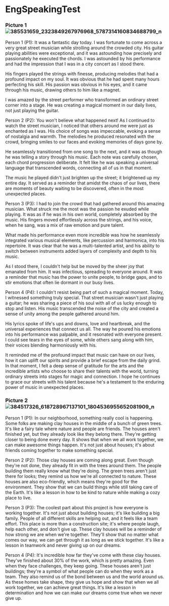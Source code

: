 # EngSpeakingTest

### Picture 1 ![385531659_2323849267976968_5787314160834688799_n](https://github.com/ZerotoHeroDaimaiKub/EngSpeakingTest/assets/54489997/42a80198-4be4-404f-9118-54eb26c047df)

Person 1 (P1): It was a fantastic day today. I was fortunate to come across a very great street musician while strolling around the crowded city. His guitar playing abilities were exceptional, and it was astounding how precisely and passionately he executed the chords. I was astounded by his performance and had the impression that I was in a city concert as I stood there.

His fingers played the strings with finesse, producing melodies that had a profound impact on my soul. It was obvious that he had spent many hours perfecting his skill. His passion was obvious in his eyes, and it came through his music, drawing others to him like a magnet.

I was amazed by the street performer who transformed an ordinary street corner into a stage. He was creating a magical moment in our daily lives, not just playing the guitar.

Person 2 (P2): You won't believe what happened next! As I continued to watch the street musician, I noticed that others around me were just as enchanted as I was. His choice of songs was impeccable, evoking a sense of nostalgia and warmth. The melodies he produced resonated with the crowd, bringing smiles to our faces and evoking memories of days gone by.

He seamlessly transitioned from one song to the next, and it was as though he was telling a story through his music. Each note was carefully chosen, each chord progression deliberate. It felt like he was speaking a universal language that transcended words, connecting all of us in that moment.

The music he played didn't just brighten up the street; it brightened up my entire day. It served as a reminder that amidst the chaos of our lives, there are moments of beauty waiting to be discovered, often in the most unexpected places.

Person 3 (P3): I had to join the crowd that had gathered around this amazing musician. What struck me the most was the passion he exuded while playing. It was as if he was in his own world, completely absorbed by the music. His fingers moved effortlessly across the strings, and his voice, when he sang, was a mix of raw emotion and pure talent.

What made his performance even more incredible was how he seamlessly integrated various musical elements, like percussion and harmonica, into his repertoire. It was clear that he was a multi-talented artist, and his ability to switch between instruments added layers of complexity and depth to his music.

As I stood there, I couldn't help but be moved by the sheer joy that emanated from him. It was infectious, spreading to everyone around. It was a reminder that music has the power to unite people, to bridge gaps, and to stir emotions that often lie dormant in our busy lives.

Person 4 (P4): I couldn't resist being part of such a magical moment. Today, I witnessed something truly special. That street musician wasn't just playing a guitar; he was sharing a piece of his soul with all of us lucky enough to stop and listen. His music transcended the noise of the city and created a sense of unity among the people gathered around him.

His lyrics spoke of life's ups and downs, love and heartbreak, and the universal experiences that connect us all. The way he poured his emotions into his performance was palpable, and it resonated with everyone present. I could see tears in the eyes of some, while others sang along with him, their voices blending harmoniously with his.

It reminded me of the profound impact that music can have on our lives, how it can uplift our spirits and provide a brief escape from the daily grind. In that moment, I felt a deep sense of gratitude for the arts and the incredible artists who choose to share their talents with the world, turning ordinary streets into stages for magic and connection. I hope he continues to grace our streets with his talent because he's a testament to the enduring power of music in unexpected places.

### Picture 2 ![384517326_618728967137101_1804536955652081909_n](https://github.com/ZerotoHeroDaimaiKub/EngSpeakingTest/assets/54489997/b7acf445-2a0c-4f51-9e7c-75b9193ecba7)

Person 1 (P1): In our neighborhood, something really cool is happening. Some folks are making clay houses in the middle of a bunch of green trees. It's like a fairy tale where nature and people are friends. The houses aren't finished yet, but they already look like they belong there. They're getting closer to being done every day. It shows that when we all work together, we can make awesome things happen. It's not just about houses; it's about friends coming together to make something special.

Person 2 (P2): Those clay houses are coming along great. Even though they're not done, they already fit in with the trees around them. The people building them really know what they're doing. The green trees aren't just there for looks; they remind us how we're all connected to nature. These houses are also eco-friendly, which means they're good for the environment. They show that we can build things while still taking care of the Earth. It's like a lesson in how to be kind to nature while making a cozy place to live.

Person 3 (P3): The coolest part about this project is how everyone is working together. It's not just about building houses; it's like building a big family. People of all different skills are helping out, and it feels like a team effort. This place is more than a construction site; it's where people laugh, help each other, and don't give up. These clay houses will be a reminder of how strong we are when we're together. They'll show that no matter what comes our way, we can get through it as long as we stick together. It's like a lesson in teamwork and never giving up on our dreams.

Person 4 (P4): It's incredible how far they've come with these clay houses. They've finished about 30% of the work, which is pretty amazing. Even when they face challenges, they keep going. These houses aren't just buildings; they're a symbol of what people can do when they work as a team. They also remind us of the bond between us and the world around us. As these homes take shape, they give us hope and show that when we all work together, we can achieve great things. It's like a lesson in determination and how we can make our dreams come true when we never give up.
